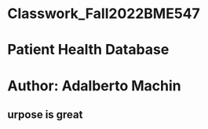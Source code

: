 
# Classwork_Fall2022BME547
# Patient Health Database 

# Author: Adalberto Machin  

## urpose is great 

